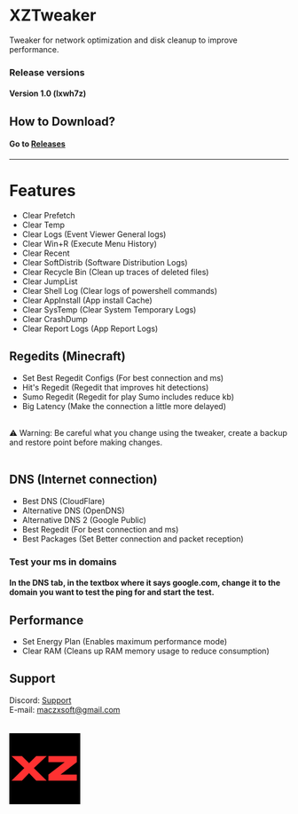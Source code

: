 # XZTweaker
Tweaker for network optimization and disk cleanup to improve performance.

### Release versions
#### Version 1.0 (lxwh7z)

## How to Download?
#### Go to [Releases]()
-----------------------------------------------

# Features

* Clear Prefetch
* Clear Temp
* Clear Logs (Event Viewer General logs)
* Clear Win+R (Execute Menu History)
* Clear Recent
* Clear SoftDistrib (Software Distribution Logs)
* Clear Recycle Bin (Clean up traces of deleted files)
* Clear JumpList
* Clear Shell Log (Clear logs of powershell commands)
* Clear AppInstall (App install Cache)
* Clear SysTemp (Clear System Temporary Logs)
* Clear CrashDump
* Clear Report Logs (App Report Logs)

## Regedits (Minecraft)
* Set Best Regedit Configs (For best connection and ms)
* Hit's Regedit (Regedit that improves hit detections)
* Sumo Regedit (Regedit for play Sumo includes reduce kb)
* Big Latency (Make the connection a little more delayed)
<br>
⚠ Warning: Be careful what you change using the tweaker, create a backup and restore point before making changes.
<br>
<br>

## DNS (Internet connection)
* Best DNS (CloudFlare)
* Alternative DNS (OpenDNS)
* Alternative DNS 2 (Google Public)
* Best Regedit (For best connection and ms)
* Best Packages (Set Better connection and packet reception)
### Test your ms in domains
#### In the DNS tab, in the textbox where it says google.com, change it to the domain you want to test the ping for and start the test.

## Performance
* Set Energy Plan (Enables maximum performance mode)
* Clear RAM (Cleans up RAM memory usage to reduce consumption)
  
## Support
Discord: [Support](https://discord.gg/ZkpFeA8T6a)
<br>
E-mail: maczxsoft@gmail.com
<br>
<br>
<br>
![](/XZ.png)
